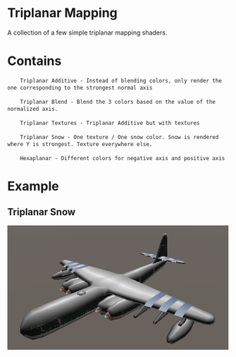 # Triplanar Mapping

A collection of a few simple triplanar mapping shaders.

# Contains

		Triplanar Additive - Instead of blending colors, only render the one corresponding to the strongest normal axis

		Triplanar Blend - Blend the 3 colors based on the value of the normalized axis.

		Triplanar Textures - Triplanar Additive but with textures

		Triplanar Snow - One texture / One snow color. Snow is rendered where Y is strongest. Texture everywhere else. 

		Hexaplanar - Different colors for negative axis and positive axis

# Example

## Triplanar Snow

![Snow](Renders/Snow.png "Snow")
